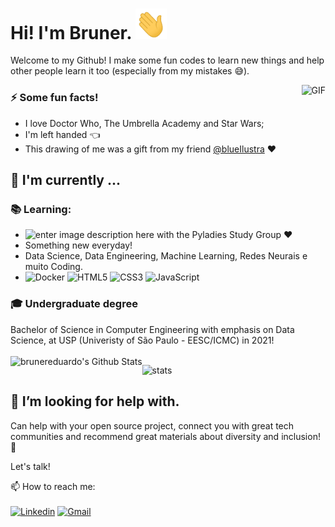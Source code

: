 <h1> Hi! I'm Bruner. <img src="https://github.com/brunereduardo/brunereduardo/blob/master/Hi.gif" width="50"></h1>

Welcome to my Github! I make some fun codes to learn new things and help other people learn it too (especially from my mistakes :sweat_smile:).

<img align="right" alt="GIF" src="https://media.giphy.com/media/Y4K9FC7IRiCTcQoJKw/giphy.gif"/>


### :zap: Some fun facts!
- I love Doctor Who, The Umbrella Academy and Star Wars;
 - I'm left handed  :point_left: 
 - This drawing of me was a gift from my friend [@blueIlustra](https://www.instagram.com/blueilustra/) :heart: 

##  :calendar: I'm currently  ...
 
 ### :books: Learning:
 - ![enter image description here](https://img.shields.io/badge/-Python-780723?&logo=python) with the Pyladies Study Group :heart: 
 - Something new everyday!
 -  Data Science, Data Engineering, Machine Learning, Redes Neurais e muito Coding.
 - ![Docker](https://img.shields.io/badge/-Docker-black?style=flat-square&logo=docker) ![HTML5](https://img.shields.io/badge/-HTML5-%23E44D27?style=flat-square&logo=html5&logoColor=ffffff) ![CSS3](https://img.shields.io/badge/-CSS3-%231572B6?style=flat-square&logo=css3) ![JavaScript](https://img.shields.io/badge/-JavaScript-%23F7DF1C?style=flat-square&logo=javascript&logoColor=000000&labelColor=%23F7DF1C&color=%23FFCE5A)

### :mortar_board: Undergraduate degree
Bachelor of Science in Computer Engineering with emphasis on Data Science, at USP (Univeristy of São Paulo - EESC/ICMC)  in 2021!
<br></br>
<img align="left" src="https://github-readme-stats.vercel.app/api?username=brunereduardo&include_all_commits=true&count_private=true&show_icons=true&line_height=20&title_color=7A7ADB&icon_color=2234AE&text_color=D3D3D3&bg_color=0,000000,130F40" alt="brunereduardo's Github Stats">

<img align="justify" src="https://github-readme-stats.vercel.app/api/top-langs/?username=brunereduardo&layout=compact&text_color=D3D3D3&bg_color=0,000000,130F40" alt="stats">


## :speech_balloon: I’m looking for help with.
Can help with your open source project, connect you with great tech communities and recommend great materials about diversity and inclusion! 🎉

Let's talk! 

 📫 How to reach me:<br></br>[![Linkedin](https://img.shields.io/badge/-LinkedIn-blue?style=flat&logo=Linkedin&logoColor=white)](https://www.linkedin.com/in/bruner-eduardo-augusto-albrecht/)
[![Gmail](https://img.shields.io/badge/-Gmail-c14438?style=flat&logo=Gmail&logoColor=white)](mailto:bruner.albrecht@gmail.com)

<!--
**brunereduardo/brunereduardo** is a ✨ _special_ ✨ repository because its `README.md` (this file) appears on your GitHub profile.

Here are some ideas to get you started:

- 🌱 I’m currently learning ...
- 👯 I’m looking to collaborate on ...
-->
